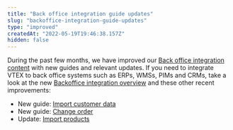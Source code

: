 ```yaml
---
title: "Back office integration guide updates"
slug: "backoffice-integration-guide-updates"
type: "improved"
createdAt: "2022-05-19T19:46:38.157Z"
hidden: false
---
```

During the past few months, we have improved our [Back office integration content](https://developers.vtex.com/vtex-rest-api/docs/erp-integration-guide) with new guides and relevant updates. If you need to integrate VTEX to back office systems such as ERPs, WMSs, PIMs and CRMs, take a look at the new [Backoffice integration overview](https://developers.vtex.com/vtex-rest-api/docs/erp-integration-guide) and these other recent improvements:
- New guide: [Import customer data](https://developers.vtex.com/vtex-rest-api/docs/import-customer-data)
- New guide: [Change order](https://developers.vtex.com/vtex-rest-api/docs/change-order)
- Update: [Import products](https://developers.vtex.com/vtex-rest-api/docs/erp-integration-import-products)